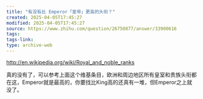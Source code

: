 ```yaml
---
title: "有没有比 Emperor「皇帝」更高的头衔？"
created: 2025-04-05T17:45:27
modified: 2025-04-05T17:45:27
source: https://www.zhihu.com/question/26750877/answer/33900616
tags:
tags-link:
type: archive-web
---
```

http://en.wikipedia.org/wiki/Royal_and_noble_ranks

真的没有了，可以参考上面这个维基条目，欧洲和周边地区所有皇室和贵族头衔都在这，Emperor就是最高的，你要找比King高的还真有一堆，但Emperor之上就没了。